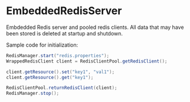 EmbeddedRedisServer
===================

Embdedded Redis server and pooled redis clients.
All data that may have been stored is deleted at startup and shutdown.

Sample code for initialization:

````java
RedisManager.start("redis.properties");
WrappedRedisClient client = RedisClientPool.getRedisClient();

client.getResource().set("key1", "val1");
client.getResource().get("key1");

RedisClientPool.returnRedisClient(client);
RedisManager.stop();
````
